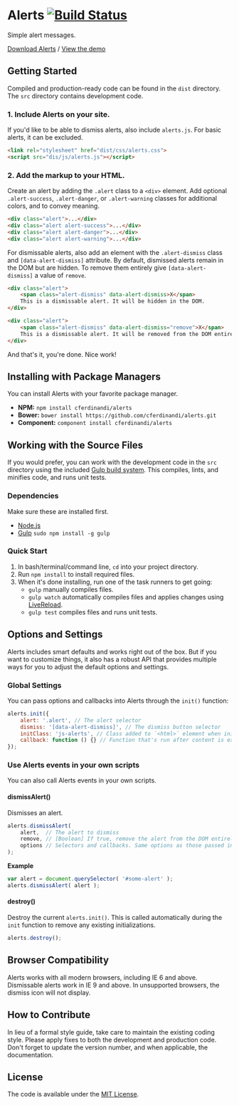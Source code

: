 # Alerts [![Build Status](https://travis-ci.org/cferdinandi/alerts.svg)](https://travis-ci.org/cferdinandi/alerts)
Simple alert messages.

[Download Alerts](https://github.com/cferdinandi/alerts/archive/master.zip) / [View the demo](http://cferdinandi.github.io/alerts/)



## Getting Started

Compiled and production-ready code can be found in the `dist` directory. The `src` directory contains development code.

### 1. Include Alerts on your site.

If you'd like to be able to dismiss alerts, also include `alerts.js`. For basic alerts, it can be excluded.

```html
<link rel="stylesheet" href="dist/css/alerts.css">
<script src="dis/js/alerts.js"></script>
```

### 2. Add the markup to your HTML.

Create an alert by adding the `.alert` class to a `<div>` element. Add optional `.alert-success`, `.alert-danger`, or `.alert-warning` classes for additional colors, and to convey meaning.

```html
<div class="alert">...</div>
<div class="alert alert-success">...</div>
<div class="alert alert-danger">...</div>
<div class="alert alert-warning">...</div>
```

For dismissable alerts, also add an element with the `.alert-dismiss` class and `[data-alert-dismiss]` attribute. By default, dismissed alerts remain in the DOM but are hidden. To remove them entirely give `[data-alert-dismiss]` a value of `remove`.

```html
<div class="alert">
	<span class="alert-dismiss" data-alert-dismiss>X</span>
	This is a dismissable alert. It will be hidden in the DOM.
</div>

<div class="alert">
	<span class="alert-dismiss" data-alert-dismiss="remove">X</span>
	This is a dismissable alert. It will be removed from the DOM entirely.
</div>
```

And that's it, you're done. Nice work!



## Installing with Package Managers

You can install Alerts with your favorite package manager.

* **NPM:** `npm install cferdinandi/alerts`
* **Bower:** `bower install https://github.com/cferdinandi/alerts.git`
* **Component:** `component install cferdinandi/alerts`



## Working with the Source Files

If you would prefer, you can work with the development code in the `src` directory using the included [Gulp build system](http://gulpjs.com/). This compiles, lints, and minifies code, and runs unit tests.

### Dependencies
Make sure these are installed first.

* [Node.js](http://nodejs.org)
* [Gulp](http://gulpjs.com) `sudo npm install -g gulp`

### Quick Start

1. In bash/terminal/command line, `cd` into your project directory.
2. Run `npm install` to install required files.
3. When it's done installing, run one of the task runners to get going:
	* `gulp` manually compiles files.
	* `gulp watch` automatically compiles files and applies changes using [LiveReload](http://livereload.com/).
	* `gulp test` compiles files and runs unit tests.



## Options and Settings

Alerts includes smart defaults and works right out of the box. But if you want to customize things, it also has a robust API that provides multiple ways for you to adjust the default options and settings.

### Global Settings

You can pass options and callbacks into Alerts through the `init()` function:

```javascript
alerts.init({
	alert: '.alert', // The alert selector
	dismiss: '[data-alert-dismiss]', // The dismiss button selector
	initClass: 'js-alerts', // Class added to `<html>` element when initiated
	callback: function () {} // Function that's run after content is expanded or collapsed
});
```

### Use Alerts events in your own scripts

You can also call Alerts events in your own scripts.

#### dismissAlert()
Dismisses an alert.

```javascript
alerts.dismissAlert(
	alert,  // The alert to dismiss
	remove, // [Boolean] If true, remove the alert from the DOM entirely (optional)
	options // Selectors and callbacks. Same options as those passed into the init() function.
);
```

**Example**

```javascript
var alert = document.querySelector( '#some-alert' );
alerts.dismissAlert( alert );
```

#### destroy()
Destroy the current `alerts.init()`. This is called automatically during the `init` function to remove any existing initializations.

```javascript
alerts.destroy();
```



## Browser Compatibility

Alerts works with all modern browsers, including IE 6 and above. Dismissable alerts work in IE 9 and above. In unsupported browsers, the dismiss icon will not display.



## How to Contribute

In lieu of a formal style guide, take care to maintain the existing coding style. Please apply fixes to both the development and production code. Don't forget to update the version number, and when applicable, the documentation.



## License

The code is available under the [MIT License](LICENSE.md).
